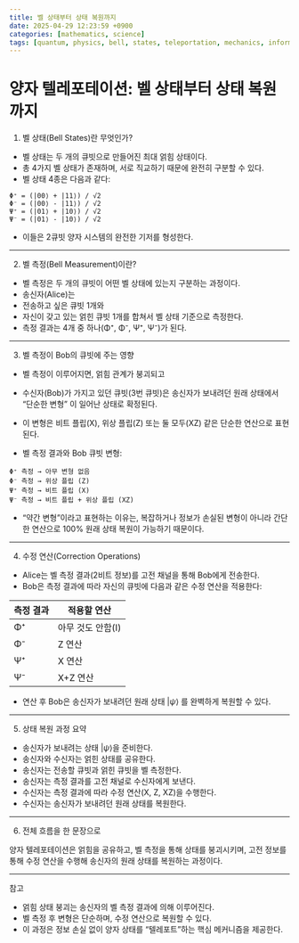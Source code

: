 ```yaml
---
title: 벨 상태부터 상태 복원까지
date: 2025-04-29 12:23:59 +0900
categories: [mathematics, science]
tags: [quantum, physics, bell, states, teleportation, mechanics, information, computing, qubits, entanglement, measurement, science]
---
```


# 양자 텔레포테이션: 벨 상태부터 상태 복원까지

1. 벨 상태(Bell States)란 무엇인가?
- 벨 상태는 두 개의 큐빗으로 만들어진 최대 얽힘 상태이다.
- 총 4가지 벨 상태가 존재하며, 서로 직교하기 때문에 완전히 구분할 수 있다.
- 벨 상태 4종은 다음과 같다:
```
Φ⁺ = (|00⟩ + |11⟩) / √2
Φ⁻ = (|00⟩ - |11⟩) / √2
Ψ⁺ = (|01⟩ + |10⟩) / √2
Ψ⁻ = (|01⟩ - |10⟩) / √2
```
- 이들은 2큐빗 양자 시스템의 완전한 기저를 형성한다.

---
2. 벨 측정(Bell Measurement)이란?
- 벨 측정은 두 개의 큐빗이 어떤 벨 상태에 있는지 구분하는 과정이다.
- 송신자(Alice)는
- 전송하고 싶은 큐빗 1개와
- 자신이 갖고 있는 얽힌 큐빗 1개를
합쳐서 벨 상태 기준으로 측정한다.
- 측정 결과는 4개 중 하나(Φ⁺, Φ⁻, Ψ⁺, Ψ⁻)가 된다.

---

3. 벨 측정이 Bob의 큐빗에 주는 영향
- 벨 측정이 이루어지면, 얽힘 관계가 붕괴되고
- 수신자(Bob)가 가지고 있던 큐빗(3번 큐빗)은
송신자가 보내려던 원래 상태에서 “단순한 변형” 이 일어난 상태로 확정된다.
- 이 변형은 비트 플립(X), 위상 플립(Z) 또는 둘 모두(XZ) 같은 단순한 연산으로 표현된다.

- 벨 측정 결과와 Bob 큐빗 변형:
```
Φ⁺ 측정 → 아무 변형 없음
Φ⁻ 측정 → 위상 플립 (Z)
Ψ⁺ 측정 → 비트 플립 (X)
Ψ⁻ 측정 → 비트 플립 + 위상 플립 (XZ)
```
- “약간 변형”이라고 표현하는 이유는,
복잡하거나 정보가 손실된 변형이 아니라
간단한 연산으로 100% 원래 상태 복원이 가능하기 때문이다.

---

4. 수정 연산(Correction Operations)
- Alice는 벨 측정 결과(2비트 정보)를 고전 채널을 통해 Bob에게 전송한다.
- Bob은 측정 결과에 따라 자신의 큐빗에 다음과 같은 수정 연산을 적용한다:

| 측정 결과 | 적용할 연산       |
| --------- | ----------------- |
| Φ⁺        | 아무 것도 안함(I) |
| Φ⁻        | Z 연산            |
| Ψ⁺        | X 연산            |
| Ψ⁻        | X+Z 연산          |

- 연산 후 Bob은 송신자가 보내려던 원래 상태 $|\psi\rangle$ 를 완벽하게 복원할 수 있다.

--- 
5. 상태 복원 과정 요약
- 송신자가 보내려는 상태 $|\psi\rangle$을 준비한다.
- 송신자와 수신자는 얽힌 상태를 공유한다.
- 송신자는 전송할 큐빗과 얽힌 큐빗을 벨 측정한다.
- 송신자는 측정 결과를 고전 채널로 수신자에게 보낸다.
- 수신자는 측정 결과에 따라 수정 연산(X, Z, XZ)을 수행한다.
- 수신자는 송신자가 보내려던 원래 상태를 복원한다.

---

6. 전체 흐름을 한 문장으로

양자 텔레포테이션은 얽힘을 공유하고, 벨 측정을 통해 상태를 붕괴시키며, 고전 정보를 통해 수정 연산을 수행해 송신자의 원래 상태를 복원하는 과정이다.

---

참고
- 얽힘 상태 붕괴는 송신자의 벨 측정 결과에 의해 이루어진다.
- 벨 측정 후 변형은 단순하며, 수정 연산으로 복원할 수 있다.
- 이 과정은 정보 손실 없이 양자 상태를 “텔레포트”하는 핵심 메커니즘을 제공한다.

